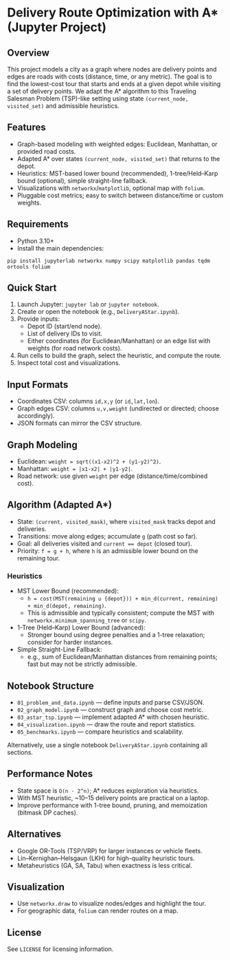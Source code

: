# Delivery Route Optimization with A* (Jupyter Project)

## Overview
This project models a city as a graph where nodes are delivery points and edges are roads with costs (distance, time, or any metric). The goal is to find the lowest-cost tour that starts and ends at a given depot while visiting a set of delivery points. We adapt the A* algorithm to this Traveling Salesman Problem (TSP)-like setting using state `(current_node, visited_set)` and admissible heuristics.

## Features
- Graph-based modeling with weighted edges: Euclidean, Manhattan, or provided road costs.
- Adapted A* over states `(current_node, visited_set)` that returns to the depot.
- Heuristics: MST-based lower bound (recommended), 1-tree/Held–Karp bound (optional), simple straight-line fallback.
- Visualizations with `networkx`/`matplotlib`, optional map with `folium`.
- Pluggable cost metrics; easy to switch between distance/time or custom weights.

## Requirements
- Python 3.10+
- Install the main dependencies:

```
pip install jupyterlab networkx numpy scipy matplotlib pandas tqdm ortools folium
```

## Quick Start
1. Launch Jupyter: `jupyter lab` or `jupyter notebook`.
2. Create or open the notebook (e.g., `DeliveryAStar.ipynb`).
3. Provide inputs:
   - Depot ID (start/end node).
   - List of delivery IDs to visit.
   - Either coordinates (for Euclidean/Manhattan) or an edge list with weights (for road network costs).
4. Run cells to build the graph, select the heuristic, and compute the route.
5. Inspect total cost and visualizations.

## Input Formats
- Coordinates CSV: columns `id,x,y` (or `id,lat,lon`).
- Graph edges CSV: columns `u,v,weight` (undirected or directed; choose accordingly).
- JSON formats can mirror the CSV structure.

## Graph Modeling
- Euclidean: `weight = sqrt((x1-x2)^2 + (y1-y2)^2)`.
- Manhattan: `weight = |x1-x2| + |y1-y2|`.
- Road network: use given `weight` per edge (distance/time/combined cost).

## Algorithm (Adapted A*)
- State: `(current, visited_mask)`, where `visited_mask` tracks depot and deliveries.
- Transitions: move along edges; accumulate `g` (path cost so far).
- Goal: all deliveries visited and `current == depot` (closed tour).
- Priority: `f = g + h`, where `h` is an admissible lower bound on the remaining tour.

### Heuristics
- MST Lower Bound (recommended):
  - `h = cost(MST(remaining ∪ {depot})) + min_d(current, remaining) + min_d(depot, remaining)`.
  - This is admissible and typically consistent; compute the MST with `networkx.minimum_spanning_tree` or `scipy`.
- 1-Tree (Held–Karp) Lower Bound (advanced):
  - Stronger bound using degree penalties and a 1-tree relaxation; consider for harder instances.
- Simple Straight-Line Fallback:
  - e.g., sum of Euclidean/Manhattan distances from remaining points; fast but may not be strictly admissible.

## Notebook Structure
- `01_problem_and_data.ipynb` — define inputs and parse CSV/JSON.
- `02_graph_model.ipynb` — construct graph and choose cost metric.
- `03_astar_tsp.ipynb` — implement adapted A* with chosen heuristic.
- `04_visualization.ipynb` — draw the route and report statistics.
- `05_benchmarks.ipynb` — compare heuristics and scalability.

Alternatively, use a single notebook `DeliveryAStar.ipynb` containing all sections.

## Performance Notes
- State space is `O(n · 2^n)`; A* reduces exploration via heuristics.
- With MST heuristic, ~10–15 delivery points are practical on a laptop.
- Improve performance with 1-tree bound, pruning, and memoization (bitmask DP caches).

## Alternatives
- Google OR-Tools (TSP/VRP) for larger instances or vehicle fleets.
- Lin–Kernighan–Helsgaun (LKH) for high-quality heuristic tours.
- Metaheuristics (GA, SA, Tabu) when exactness is less critical.

## Visualization
- Use `networkx.draw` to visualize nodes/edges and highlight the tour.
- For geographic data, `folium` can render routes on a map.

## License
See `LICENSE` for licensing information.